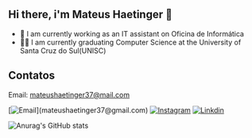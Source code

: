 ## Hi there, i'm Mateus Haetinger 👋

- 🔭 I am currently working as an IT assistant on Oficina de Informática
- 👨‍🎓 I am currently graduating Computer Science at the University of Santa Cruz do Sul(UNISC)

## Contatos
Email: mateushaetinger37@mail.com

[![Email]([https://img.shields.io/badge/Instagram-E4405F?style=for-the-badge&logo=instagram&logoColor=white](https://img.shields.io/badge/Gmail-D14836?style=for-the-badge&logo=gmail&logoColor=white))](mateushaetinger37@gmail.com)
[![Instagram](https://img.shields.io/badge/Instagram-E4405F?style=for-the-badge&logo=instagram&logoColor=white)](https://www.instagram.com/mateus_haetinger/)
[![Linkdin](https://img.shields.io/badge/LinkedIn-0077B5?style=for-the-badge&logo=linkedin&logoColor=white)](https://www.linkedin.com/in/mateus-haetinger-72b9771ba/)


![Anurag's GitHub stats](https://github-readme-stats.vercel.app/api?username=mhaetinger&show_icons=true&theme=tokyonight)
